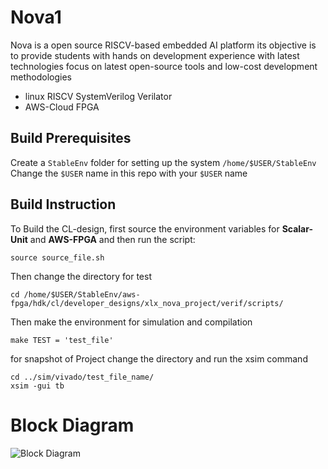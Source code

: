# Nova1

Nova is a open source RISCV-based embedded AI platform its objective is to provide students with hands on development experience with latest technologies 
focus on latest open-source tools and low-cost development methodologies

- linux RISCV SystemVerilog Verilator
- AWS-Cloud FPGA

## Build Prerequisites
 Create a `StableEnv` folder for setting up the system `/home/$USER/StableEnv` 
 Change the `$USER` name in this repo with your `$USER` name 

## Build Instruction
To Build the CL-design, first source the environment variables for **Scalar-Unit** and **AWS-FPGA** and then run the script:
```
source source_file.sh
```

Then change the directory for test
```
cd /home/$USER/StableEnv/aws-fpga/hdk/cl/developer_designs/xlx_nova_project/verif/scripts/
```

Then make the environment for simulation and compilation
```
make TEST = 'test_file'
```

for snapshot of Project change the directory and run the xsim command
```
cd ../sim/vivado/test_file_name/
xsim -gui tb
```


# Block Diagram
![Block Diagram](https://user-images.githubusercontent.com/81433387/160123688-4e167296-8104-4c32-89f9-1c53b9c22632.png)
